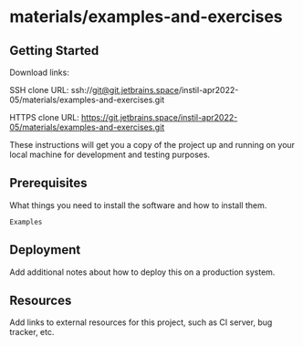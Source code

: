 # materials/examples-and-exercises



## Getting Started

Download links:

SSH clone URL: ssh://git@git.jetbrains.space/instil-apr2022-05/materials/examples-and-exercises.git

HTTPS clone URL: https://git.jetbrains.space/instil-apr2022-05/materials/examples-and-exercises.git



These instructions will get you a copy of the project up and running on your local machine for development and testing purposes.

## Prerequisites

What things you need to install the software and how to install them.

```
Examples
```

## Deployment

Add additional notes about how to deploy this on a production system.

## Resources

Add links to external resources for this project, such as CI server, bug tracker, etc.
